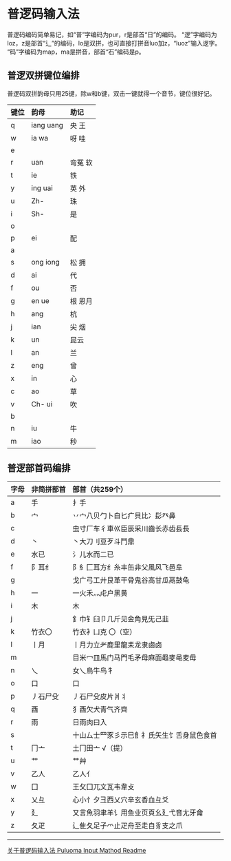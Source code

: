 # 普逻码输入法

普逻码编码简单易记，如“普”字编码为pur，r是部首“日”的编码。
“逻”字编码为loz，z是部首“辶”的编码，lo是双拼，也可直接打拼音luo加z，“luoz”输入逻字。
“码”字编码为map，ma是拼音，部首“石”编码是p。 


## 普逻双拼键位编排

普逻码双拼韵母只用25键，除w和b键，双击一键就得一个音节，键位很好记。

|键位 | 韵母 |  助记|
| :-------------|:------------- |:------------- |
|q |iang uang | 央 王 |
|w |ia wa     |呀 哇 | 
|e  |  
|r |uan       |  弯冤 软|  
|t |ie        |  铁    |
|y |ing uai |  英 外   |
|u | Zh-    | 珠   |
|i | Sh-    | 是  |
|o | |  
|p |ei      | 配  |
|a |  
|s |ong iong  |  松 拥  |
|d |ai        | 代  |
|f |ou        |  否  |
|g |en ue     |  根 恩月  |
|h |ang  | 杭   |
|j |ian  |尖 烟 | 
|k |un   | 昆云|  
|l |an   |兰  |
|z |eng    |曾  |
|x |in     |心   |
|c |ao     |草   |
|v |Ch- ui |  吹|  
|b |  
|n |iu    |牛  |
|m |iao   | 秒  |


## 普逻部首码编排 

|字母 |非简拼部首|部首（共259个） |
| :-------------|:------------- |:------------- |
|a  |  手         |扌手  |
|b  |  宀         |丷宀八贝勹卜白匕疒貝比冫髟癶鼻  |
|c  |             |虫寸厂车彳車巛臣辰采川齒长赤齿镸長  |
|d  | 丶          |丶大刀刂豆歹斗鬥鼎  |
|e  | 水已        |氵儿水而二已  |
|f  | 阝耳纟      |阝糹匚耳方纟糸丰缶非父風风飞邑阜  |
|g  |             |戈广弓工廾艮革干骨鬼谷高甘瓜鬲鼓龟  |
|h  | 一          |一火禾灬虍户黑黄  |
|i  | 木          |木  |
|j  |             |釒巾钅臼卩几斤见金角見旡己韭|
|k  | 竹衣〇      |竹衣衤凵克 〇（空）|
|l  | 丨月        |丨月力立耂鹿里龍耒龙隶鹵卤|
|m  |             |目米冖皿馬门马門毛矛母麻面黽麥黾麦毋|
|n  |  乀         |女乀鳥牛鸟牜|
|o  | 口          |口|
|p  | 丿石尸殳    |丿石尸殳皮片爿丬|
|q  | 酉          |犭酉欠犬青气齐齊|
|r  | 雨          |日雨肉曰入|
|s  |             |十山厶士罒豕彡示巳飠礻氏矢生饣舌身鼠色食首|
|t  | 冂亠        |土冂田亠 √（提）|
|u  |艹           |艹艸|
|v  |乙人         |乙人亻|
|w  |囗           |王攵囗兀文瓦韦韋攴|
|x  |乂彑         |心小忄夕彐西乂穴辛玄香血彑爻|
|y  |廴           |又言魚羽聿羊讠用鱼业页頁幺廴弋音尢牙龠|
|z  |夂疋         |辶隹夂足子爫止疋舟至走自豸支之爪|

-----------------------------------------------
[关于普逻码输入法 Puluoma Input Mathod  Readme](https://whhq.github.io/index.html) 